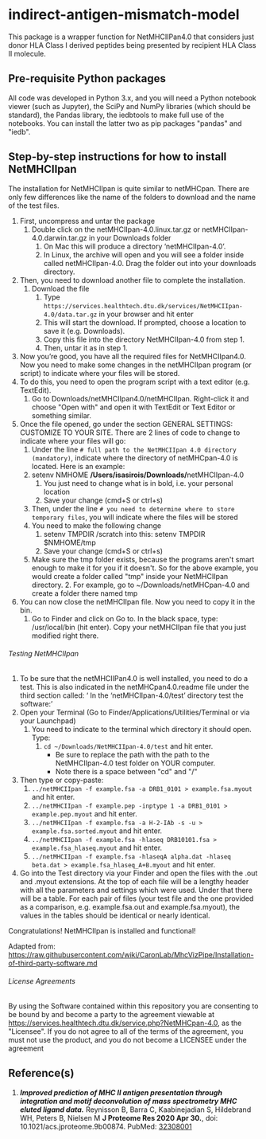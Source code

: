 # indirect-antigen-mismatch-model

This package is a wrapper function for NetMHCIIPan4.0 that considers just donor HLA Class I derived peptides being presented by recipient HLA Class II molecule.

## Pre-requisite Python packages

All code was developed in Python 3.x, and you will need a Python notebook viewer (such as Jupyter), the SciPy and NumPy libraries (which should be standard), the Pandas library, the iedbtools to make full use of the notebooks. You can install the latter two as pip packages "pandas" and "iedb".


## Step-by-step instructions for how to install NetMHCIIpan

The installation for NetMHCIIpan is quite similar to netMHCpan.  There are only few differences like the name of the
folders to download and the name of the test files.

1. First, uncompress and untar the package
    1. Double click on the netMHCIIpan-4.0.linux.tar.gz or netMHCIIpan-4.0.darwin.tar.gz in your Downloads folder
        1. On Mac this will produce a directory ‘netMHCIIpan-4.0’.
        2. In Linux, the archive will open and you will see a folder inside called netMHCIIpan-4.0. Drag the folder out
        into your downloads directory.
2. Then, you need to download another file to complete the installation.
    1. Download the file
        1. Type `https://services.healthtech.dtu.dk/services/NetMHCIIpan-4.0/data.tar.gz` in your browser and hit enter
        2. This will start the download. If prompted, choose a location to save it (e.g. Downloads).
        3. Copy this file into the directory NetMHCIIpan-4.0 from step 1.
        4. Then, untar it as in step 1.
3. Now you’re good, you have all the required files for NetMHCIIpan4.0. Now you need to make some changes in the
netMHCIIpan program (or script) to indicate where your files will be stored.
4. To do this, you need to open the program script with a text editor (e.g. TextEdit).
    1. Go to Downloads/netMHCIIpan4.0/netMHCIIpan. Right-click it and choose "Open with" and open it with TextEdit
    or Text Editor or something similar.
5. Once the file opened, go under the section GENERAL SETTINGS: CUSTOMIZE TO YOUR SITE. There are 2 lines of code
to change to indicate where your files will go:
    1. Under the line `# full path to the NetMHCIIpan 4.0 directory (mandatory)`, indicate where the directory of
    netMHCpan-4.0 is located. Here is an example:
    2. setenv  NMHOME   <b>/Users/isasirois/Downloads/</b>netMHCIIpan-4.0
        1. You just need to change what is in bold, i.e. your personal location
        2. Save your change (cmd+S or ctrl+s)
    3. Then, under the line `# you need to determine where to store temporary files`, you will indicate where the files
    will be stored
    4. You need to make the following change
        1. setenv  TMPDIR  /scratch
into this: setenv  TMPDIR  $NMHOME/tmp
        2. Save your change (cmd+S or ctrl+s)
    5. Make sure the tmp folder exists, because the programs aren't smart enough to make it for you if it doesn't.
    So for the above example, you would create a folder called "tmp" inside your NetMHCIIpan directory.
        2. For example, go to ~/Downloads/netMHCpan-4.0 and create a folder there named tmp
6. You can now close the netMHCIIpan file. Now you need to copy it in the bin.
    1. Go to Finder and click on Go to.  In the black space, type: /usr/local/bin (hit enter).
    Copy your netMHCIIpan file that you just modified right there.  

###### Testing NetMHCIIpan

1. To be sure that the netMHCIIPan4.0 is well installed, you need to do a test. This is also indicated in the netMHCpan4.0.readme file under the third section called: ‘ In the ‘netMHCIIpan-4.0/test’ directory test the software:’
2. Open your Terminal (Go to Finder/Applications/Utilities/Terminal or via your Launchpad)
    1. You need to indicate to the terminal which directory it should open.  Type:
        1. `cd ~/Downloads/NetMHCIIpan-4.0/test` and hit enter.
            - Be sure to replace the path with the path to the NetMHCIIpan-4.0 test folder on YOUR computer.
            - Note there is a space between "cd" and "/"
3. Then type or copy-paste:
    1. `../netMHCIIpan -f example.fsa -a DRB1_0101 > example.fsa.myout` and hit enter.
    1. `../netMHCIIpan -f example.pep -inptype 1 -a DRB1_0101 > example.pep.myout` and hit enter.
    1. `../netMHCIIpan -f example.fsa -a H-2-IAb -s -u > example.fsa.sorted.myout` and hit enter.
    1. `../netMHCIIpan -f example.fsa -hlaseq DRB10101.fsa > example.fsa_hlaseq.myout` and hit enter.
    1. `../netMHCIIpan -f example.fsa -hlaseqA alpha.dat -hlaseq beta.dat > example.fsa_hlaseq_A+B.myout` and hit enter.
4. Go into the Test directory via your Finder and open the files with the .out and .myout extensions. At the top of each
file will be a lengthy header with all the parameters and settings which were used. Under that there will be a table. For
each pair of files (your test file and the one provided as a comparison, e.g. example.fsa.out and example.fsa.myout), the
values in the tables should be identical or nearly identical.

Congratulations!  NetMHCIIpan is installed and functional!

Adapted from: https://raw.githubusercontent.com/wiki/CaronLab/MhcVizPipe/Installation-of-third-party-software.md

###### License Agreements 
By using the Software contained within this repository you are consenting to be bound by and become a party to the agreement viewable at https://services.healthtech.dtu.dk/service.php?NetMHCpan-4.0, as the "Licensee". If you do not agree to all of the terms of the agreement, you must not use the product, and you do not become a LICENSEE under the agreement

## Reference(s)

1. ***Improved prediction of MHC II antigen presentation through integration and motif deconvolution of mass spectrometry MHC eluted ligand data.*** Reynisson B, Barra C, Kaabinejadian S, Hildebrand WH, Peters B, Nielsen M **J Proteome Res 2020 Apr 30.**, doi: 10.1021/acs.jproteome.9b00874. PubMed: [32308001](https://services.healthtech.dtu.dk/service.php?NetMHCIIpan-4.0)
